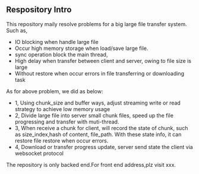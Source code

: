 ## Respository Intro

 This repository maily resolve  problems for a big large file transfer system.  Such as,  
 * IO blocking when handle large file
 * Occur high memory storage when load/save large file. 
 * sync operation block the main thread, 
 * High delay when transfer between client and server, owing to file size is large
 * Without restore when occur errors in file transferring or downloading task
 
As for above problem, we did as below:
* 1, Using chunk_size and buffer ways, adjust streaming write or read strategy to achieve low memory usage
* 2, Divide large file into server small chunk files, speed up the file progressing and transfer with muti-thread.
* 3, When receive a chunk for client, will record the state of chunk, such as size_index,hash of content, file_path. With these state info, it can restore file restore when occur errors.
* 4, Download or transfer progress update, server send state the client via websocket protocol



The repository is only backed end.For front end address,plz visit xxx.